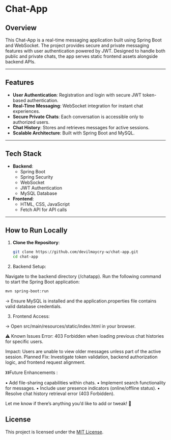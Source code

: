 # Chat-App

## Overview
This Chat-App is a real-time messaging application built using Spring Boot and WebSocket. 
The project provides secure and private messaging features with user authentication powered by JWT. 
Designed to handle both public and private chats, the app serves static frontend assets alongside backend APIs.

---

## Features
- **User Authentication**: Registration and login with secure JWT token-based authentication.
- **Real-Time Messaging**: WebSocket integration for instant chat experiences.
- **Secure Private Chats**: Each conversation is accessible only to authorized users.
- **Chat History**: Stores and retrieves messages for active sessions.
- **Scalable Architecture**: Built with Spring Boot and MySQL.

---

## Tech Stack
- **Backend**:
  - Spring Boot
  - Spring Security
  - WebSocket
  - JWT Authentication
  - MySQL Database
- **Frontend**:
  - HTML, CSS, JavaScript
  - Fetch API for API calls

---

## How to Run Locally
1. **Clone the Repository**:
   ```bash
   git clone https://github.com/devilmaycry-w/chat-app.git
   cd chat-app

2. Backend Setup:

Navigate to the backend directory (/chatapp).
Run the following command to start the Spring Boot application:

```bash
mvn spring-boot:run
```

-> Ensure MySQL is installed and the application.properties file contains valid database credentials.

3. Frontend Access:

-> Open src/main/resources/static/index.html in your browser.


⚠️ Known Issues
Error: 403 Forbidden when loading previous chat histories for specific users.

Impact: Users are unable to view older messages unless part of the active session.
Planned Fix: Investigate token validation, backend authorization logic, and frontend request alignment.

》》Future Enhancements :

▪︎ Add file-sharing capabilities within chats.
▪︎ Implement search functionality for messages.
▪︎ Include user presence indicators (online/offline status).
▪︎ Resolve chat history retrieval error (403 Forbidden).


Let me know if there’s anything you’d like to add or tweak! 🚀

## License

This project is licensed under the [MIT License](LICENSE).